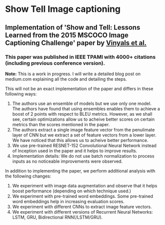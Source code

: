 # Show Tell Image captioning
## Implementation of 'Show and Tell: Lessons Learned from the 2015 MSCOCO Image Captioning Challenge' paper by [Vinyals et al.](https://ieeexplore.ieee.org/abstract/document/7505636)
### This paper was published in IEEE TPAMI with 4000+ citations (including previous conference version).


**Note:** This is a work in progress. I will write a detailed blog post on medium.com explaining all the code and detailing the steps.

This will not be an exact implementation of the paper and differs in these following ways:
1. The authors use an ensemble of models but we use only one model. The authors have found that using ensembles enables them to achieve a boost of 2 points with respect to BLEU metrics. However, as we shall see, certain optimizations allow us to acheive better scores on certain metrics than the scores mentioned in the paper.
2. The authors extract a single image feature vector from the penulimate layer of CNN but we extract a set of feature vectors from a lower layer. We have noticed that this allows us to acheive better performance.
3. We use pre-trained RESNET-152 Convolutional Neural Network instead of Inception used in the paper and it helps to improve results.
4. Implementation details: We do not use batch normalization to process inputs as no noticeable improvements were observed. 

In addition to implementing the paper, we perform additional analysis with the following changes: 
1. We experiment with image data augmentation and observe that it helps boost performance (depending on which technique used.)
2. We experiment with pre-trained word embeddings. Some pre-trained word embeddings help in increasing evaluation scores.
3. We experiment with different CNNs to extract image feature vectors.
4. We experiment with different versions of Recurrent Neural Networks: LSTM, GRU, Bidirectional RNN(/LSTM/GRU).

